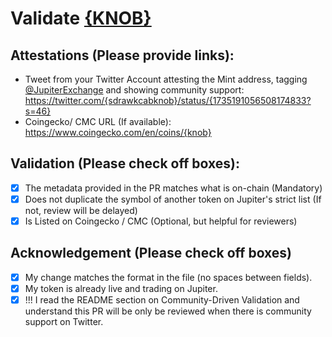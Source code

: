 # Validate [{KNOB}](https://solscan.io/token/{5ritAPtFPqQtEFHcHVqNjR5oFNUJqcmgKtZyPd2AyLLy})

## Attestations (Please provide links):
- Tweet from your Twitter Account attesting the Mint address, tagging [@JupiterExchange](https://twitter.com/JupiterExchange) and showing community support: https://twitter.com/{sdrawkcabknob}/status/{1735191056508174833?s=46}
- Coingecko/ CMC URL (If available): https://www.coingecko.com/en/coins/{knob}

## Validation (Please check off boxes):
- [X] The metadata provided in the PR matches what is on-chain (Mandatory)
- [X] Does not duplicate the symbol of another token on Jupiter's strict list (If not, review will be delayed)
- [X] Is Listed on Coingecko / CMC (Optional, but helpful for reviewers)  

## Acknowledgement (Please check off boxes)
- [X] My change matches the format in the file (no spaces between fields).
- [X] My token is already live and trading on Jupiter.
- [X] !!! I read the README section on Community-Driven Validation and understand this PR will be only be reviewed when there is community support on Twitter.
